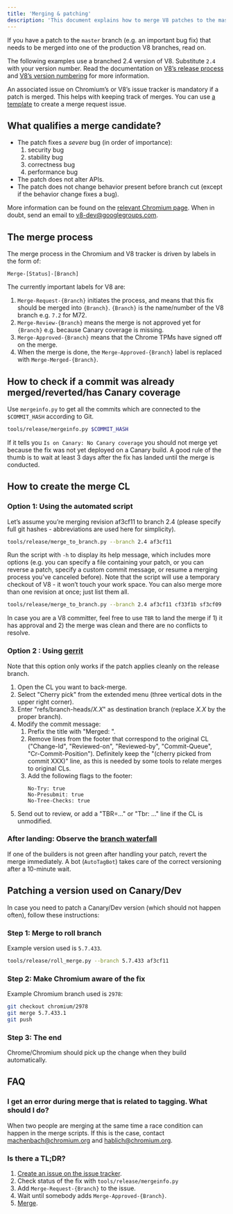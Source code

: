 ```yaml
---
title: 'Merging & patching'
description: 'This document explains how to merge V8 patches to the master branch.'
---
```

If you have a patch to the `master` branch (e.g. an important bug fix) that needs to be merged into one of the production V8 branches, read on.

The following examples use a branched 2.4 version of V8. Substitute `2.4` with your version number. Read the documentation on [V8’s release process](/docs/release-process) and [V8’s version numbering](/docs/version-numbers) for more information.

An associated issue on Chromium’s or V8’s issue tracker is mandatory if a patch is merged. This helps with keeping track of merges. You can use [a template](https://code.google.com/p/v8/issues/entry?template=Merge%20request) to create a merge request issue.

## What qualifies a merge candidate?

- The patch fixes a *severe* bug (in order of importance):
    1. security bug
    1. stability bug
    1. correctness bug
    1. performance bug
- The patch does not alter APIs.
- The patch does not change behavior present before branch cut (except if the behavior change fixes a bug).

More information can be found on the [relevant Chromium page](https://www.chromium.org/developers/the-zen-of-merge-requests). When in doubt, send an email to <v8-dev@googlegroups.com>.

## The merge process

The merge process in the Chromium and V8 tracker is driven by labels in the form of:

```
Merge-[Status]-[Branch]
```

The currently important labels for V8 are:

1. `Merge-Request-{Branch}` initiates the process, and means that this fix should be merged into `{Branch}`. `{Branch}` is the name/number of the V8 branch e.g. `7.2` for M72.
1. `Merge-Review-{Branch}` means the merge is not approved yet for `{Branch}` e.g. because Canary coverage is missing.
1. `Merge-Approved-{Branch}` means that the Chrome TPMs have signed off on the merge.
1. When the merge is done, the `Merge-Approved-{Branch}` label is replaced with `Merge-Merged-{Branch}`.

## How to check if a commit was already merged/reverted/has Canary coverage

Use `mergeinfo.py` to get all the commits which are connected to the `$COMMIT_HASH` according to Git.

```bash
tools/release/mergeinfo.py $COMMIT_HASH
```

If it tells you `Is on Canary: No Canary coverage` you should not merge yet because the fix was not yet deployed on a Canary build. A good rule of the thumb is to wait at least 3 days after the fix has landed until the merge is conducted.

## How to create the merge CL

### Option 1: Using the automated script

Let’s assume you’re merging revision af3cf11 to branch 2.4 (please specify full git hashes - abbreviations are used here for simplicity).

```bash
tools/release/merge_to_branch.py --branch 2.4 af3cf11
```

Run the script with `-h` to display its help message, which includes more options (e.g. you can specify a file containing your patch, or you can reverse a patch, specify a custom commit message, or resume a merging process you’ve canceled before). Note that the script will use a temporary checkout of V8 - it won’t touch your work space. You can also merge more than one revision at once; just list them all.

```bash
tools/release/merge_to_branch.py --branch 2.4 af3cf11 cf33f1b sf3cf09
```

In case you are a V8 committer, feel free to use `TBR` to land the merge if 1) it has approval and 2) the merge was clean and there are no conflicts to resolve.

### Option 2 : Using [gerrit](https://chromium-review.googlesource.com/)

Note that this option only works if the patch applies cleanly on the release branch.

1. Open the CL you want to back-merge.
1. Select "Cherry pick" from the extended menu (three vertical dots in the upper right corner).
1. Enter "refs/branch-heads/*X.X*" as destination branch (replace *X.X* by the proper branch).
1. Modify the commit message:
   1. Prefix the title with "Merged: ".
   1. Remove lines from the footer that correspond to the original CL ("Change-Id", "Reviewed-on", "Reviewed-by", "Commit-Queue", "Cr-Commit-Position"). Definitely keep the "(cherry picked from commit XXX)" line, as this is needed by some tools to relate merges to original CLs.
   1. Add the following flags to the footer:
       ```
       No-Try: true
       No-Presubmit: true
       No-Tree-Checks: true
       ```
1. Send out to review, or add a "TBR=..." or "Tbr: ..." line if the CL is unmodified.

### After landing: Observe the [branch waterfall](https://ci.chromium.org/p/v8/g/branches/console)

If one of the builders is not green after handling your patch, revert the merge immediately. A bot (`AutoTagBot`) takes care of the correct versioning after a 10-minute wait.

## Patching a version used on Canary/Dev

In case you need to patch a Canary/Dev version (which should not happen often), follow these instructions:

### Step 1: Merge to roll branch

Example version used is `5.7.433`.

```bash
tools/release/roll_merge.py --branch 5.7.433 af3cf11
```

### Step 2: Make Chromium aware of the fix

Example Chromium branch used is `2978`:

```bash
git checkout chromium/2978
git merge 5.7.433.1
git push
```

### Step 3: The end

Chrome/Chromium should pick up the change when they build automatically.

## FAQ

### I get an error during merge that is related to tagging. What should I do?

When two people are merging at the same time a race condition can happen in the merge scripts. If this is the case, contact <machenbach@chromium.org> and <hablich@chromium.org>.

### Is there a TL;DR?

1. [Create an issue on the issue tracker](https://bugs.chromium.org/p/v8/issues/entry?template=Merge%20request).
1. Check status of the fix with `tools/release/mergeinfo.py`
1. Add `Merge-Request-{Branch}` to the issue.
1. Wait until somebody adds `Merge-Approved-{Branch}`.
1. [Merge](#step-1-run-the-script).
